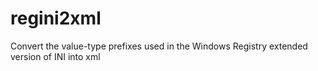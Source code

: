 # regini2xml
Convert the value-type prefixes used in the Windows Registry extended version of INI into xml
